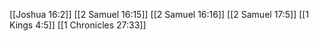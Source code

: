 [[Joshua 16:2]]
[[2 Samuel 16:15]]
[[2 Samuel 16:16]]
[[2 Samuel 17:5]]
[[1 Kings 4:5]]
[[1 Chronicles 27:33]]
